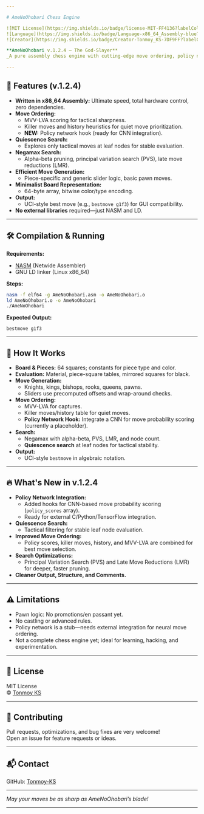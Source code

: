 ```yaml
---

# AmeNoOhobari Chess Engine

![MIT License](https://img.shields.io/badge/license-MIT-FF4136?labelColor=gray)
![Language](https://img.shields.io/badge/Language-x86_64_Assembly-blue?labelColor=gray)
![Creator](https://img.shields.io/badge/Creator-Tonmoy_KS-7DF9FF?labelColor=gray)

**AmeNoOhobari v.1.2.4 – The God-Slayer**  
_A pure assembly chess engine with cutting-edge move ordering, policy network hooks, and tactical search._

---
```


## 🚀 Features (v.1.2.4)

- **Written in x86_64 Assembly:** Ultimate speed, total hardware control, zero dependencies.
- **Move Ordering:**  
  - MVV-LVA scoring for tactical sharpness.
  - Killer moves and history heuristics for quiet move prioritization.
  - **NEW:** Policy network hook (ready for CNN integration).
- **Quiescence Search:**  
  - Explores only tactical moves at leaf nodes for stable evaluation.
- **Negamax Search:**  
  - Alpha-beta pruning, principal variation search (PVS), late move reductions (LMR).
- **Efficient Move Generation:**  
  - Piece-specific and generic slider logic, basic pawn moves.
- **Minimalist Board Representation:**  
  - 64-byte array, bitwise color/type encoding.
- **Output:**  
  - UCI-style best move (e.g., `bestmove g1f3`) for GUI compatibility.
- **No external libraries** required—just NASM and LD.

---

## 🛠️ Compilation & Running

**Requirements:**  
- [NASM](https://www.nasm.us/) (Netwide Assembler)
- GNU LD linker (Linux x86_64)

**Steps:**
```sh
nasm -f elf64 -g AmeNoOhobari.asm -o AmeNoOhobari.o
ld AmeNoOhobari.o -o AmeNoOhobari
./AmeNoOhobari
```

**Expected Output:**
```
bestmove g1f3
```

---

## 🧠 How It Works

- **Board & Pieces:** 64 squares; constants for piece type and color.
- **Evaluation:** Material, piece-square tables, mirrored squares for black.
- **Move Generation:**  
  - Knights, kings, bishops, rooks, queens, pawns.
  - Sliders use precomputed offsets and wrap-around checks.
- **Move Ordering:**  
  - MVV-LVA for captures.
  - Killer moves/history table for quiet moves.
  - **Policy Network Hook:** Integrate a CNN for move probability scoring (currently a placeholder).
- **Search:**  
  - Negamax with alpha-beta, PVS, LMR, and node count.
  - **Quiescence search** at leaf nodes for tactical stability.
- **Output:**  
  - UCI-style `bestmove` in algebraic notation.

---

## 🔥 What's New in v.1.2.4

- **Policy Network Integration:**  
  - Added hooks for CNN-based move probability scoring (`policy_scores` array).
  - Ready for external C/Python/TensorFlow integration.
- **Quiescence Search:**  
  - Tactical filtering for stable leaf node evaluation.
- **Improved Move Ordering:**  
  - Policy scores, killer moves, history, and MVV-LVA are combined for best move selection.
- **Search Optimizations:**  
  - Principal Variation Search (PVS) and Late Move Reductions (LMR) for deeper, faster pruning.
- **Cleaner Output, Structure, and Comments.**

---

## ⚠️ Limitations

- Pawn logic: No promotions/en passant yet.
- No castling or advanced rules.
- Policy network is a stub—needs external integration for neural move ordering.
- Not a complete chess engine yet; ideal for learning, hacking, and experimentation.

---

## 📃 License

MIT License  
© [Tonmoy KS](https://github.com/Tonmoy-KS)

---

## 🤝 Contributing

Pull requests, optimizations, and bug fixes are very welcome!  
Open an issue for feature requests or ideas.

---

## 📬 Contact

GitHub: [Tonmoy-KS](https://github.com/Tonmoy-KS)

---

*May your moves be as sharp as AmeNoOhobari’s blade!*

---
